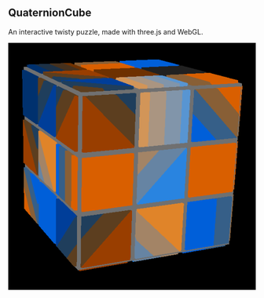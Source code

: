 ## QuaternionCube

An interactive twisty puzzle, made with three.js and WebGL.

![Example screenshot](./example.png)
